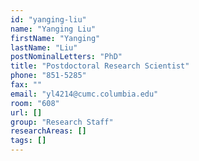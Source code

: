 ```yaml
---
id: "yanging-liu"
name: "Yanging Liu"
firstName: "Yanging"
lastName: "Liu"
postNominalLetters: "PhD"
title: "Postdoctoral Research Scientist"
phone: "851-5285"
fax: ""
email: "yl4214@cumc.columbia.edu"
room: "608"
url: []
group: "Research Staff"
researchAreas: []
tags: []
---
```

